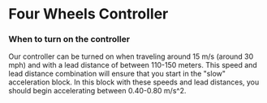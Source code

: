 # Four Wheels Controller

### When to turn on the controller
Our controller can be turned on when traveling around 15 m/s (around 30 mph) and with a lead distance of between 110-150 meters. This speed and lead distance combination will ensure that you start in the "slow" acceleration block. In this block with these speeds and lead distances, you should begin accelerating between 0.40-0.80 m/s^2. 
